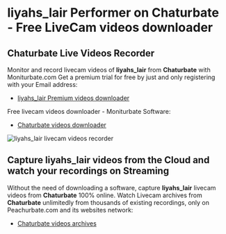# liyahs_lair Performer on Chaturbate - Free LiveCam videos downloader

## Chaturbate Live Videos Recorder

Monitor and record livecam videos of **liyahs_lair** from **Chaturbate** with Moniturbate.com
Get a premium trial for free by just and only registering with your Email address:
* [liyahs_lair Premium videos downloader](https://moniturbate.com/request-demo-licence-key.html)

Free livecam videos downloader - Moniturbate Software:
* [Chaturbate videos downloader](https://moniturbate.com/moniturbate-download-software.html)

![liyahs_lair livecam videos recorder](https://peachurnet.com/templates/moniturbate-software.png)


## Capture liyahs_lair videos from the Cloud and watch your recordings on Streaming

Without the need of downloading a software, capture **liyahs_lair** livecam videos from **Chaturbate** 100% online.
Watch Livecam archives from **Chaturbate** unlimitedly from thousands of existing recordings, only on Peachurbate.com and its websites network:
* [Chaturbate videos archives](https://peachurnet.com/)